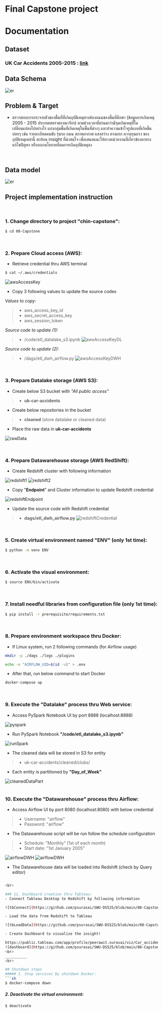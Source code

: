 # Final Capstone project

# Documentation

## Dataset

### UK Car Accidents 2005-2015 : [link](https://www.kaggle.com/datasets/silicon99/dft-accident-data?select=Casualties0515.csv)

## Data Schema

![er](https://github.com/psurasai/SWU-DS525/blob/main/08-Capstone/gallary/orginal_dm.jpeg)
<br>

## Problem & Target
- ตรวจสอบการกระจายตัวของพื้นที่ที่เกิดอุบัติเหตุทางท้องถนนของพื้นที่ศึกษา (ข้อมูลการเกิดเหตุ 2005 - 2015 ประเทศสหราชอาณาจักร) ตามช่วงเวลาที่ผ่านมาว่ามีจุดเกิดเหตุที่ใด เปลี่ยนแปลงไปอย่างไร แบ่งกลุ่มพื้นที่เกิดเหตุในพื้นที่ต่างๆ และทำความเข้าใจรูปแบบที่เกิดขึ้นบ่อยๆ เช่น รายละเอียดคนขับ รุ่นรถ ถนน สภาพอากาศ แสงสว่าง ทางแยก ความรุนแรง ของอุบัติเหตุเหล่านี้ สะท้อน insight ที่น่าสนใจ เพื่อเสนอแนะให้ทางหน่วยงานที่เกี่ยวข้องหาทางแก้ไขปัญหา หรือออกนโยบายที่ลดการเกิดอุบัติเหตุลง
<br>

## Data model

![er](https://github.com/psurasai/SWU-DS525/blob/main/08-Capstone/gallary/final_dm.jpeg)
<br>


## Project implementation instruction
<br>

### 1. Change directory to project **"chin-capstone"**:
```sh
$ cd 08-Capstone
```
<br>

### 2. Prepare Cloud access (AWS):
- Retrieve credential thru AWS terminal
```sh
$ cat ~/.aws/credentials
```
![awsAccessKey](https://github.com/psurasai/SWU-DS525/blob/main/08-Capstone/gallary/access.jpeg)

- Copy 3 following values to update the source codes<br>

*Values to copy:*
> - aws_access_key_id
> - aws_secret_access_key
> - aws_session_token

*Source code to update (1):*
> - /code/etl_datalake_s3.ipynb
![awsAccessKeyDL](https://github.com/psurasai/SWU-DS525/blob/main/08-Capstone/gallary/lake_access.jpeg)

*Source code to update (2):*
> - /dags/etl_dwh_airflow.py
![awsAccessKeyDWH](https://github.com/psurasai/SWU-DS525/blob/main/08-Capstone/gallary/dwh_access.jpeg)

<br>

### 3. Prepare Datalake storage (AWS S3):
- Create below S3 bucket with *"All public access"*
> - **uk-car-accidents**

- Create below repositories in the bucket
> - **cleaned** (store datalake or cleaned data)

- Place the raw data in **uk-car-accidents**

![rawData](https://github.com/psurasai/SWU-DS525/blob/main/08-Capstone/gallary/raw_S3.jpeg)

<br>

### 4. Prepare Datawarehouse storage (AWS RedShift):
- Create Redshift cluster with following information

![redshift1](https://github.com/psurasai/SWU-DS525/blob/main/08-Capstone/gallary/cluster1.jpeg)
![redshift2](https://github.com/psurasai/SWU-DS525/blob/main/08-Capstone/gallary/cluster2.jpeg)

- Copy "**Endpoint**" and Cluster information to update Redshift credential

![redshiftEndpoint](https://github.com/psurasai/SWU-DS525/blob/main/08-Capstone/gallary/endpoint.jpeg)


- Update the source code with Redshift credential
> - **dags/etl_dwh_airflow.py**
![redshiftCredential](https://github.com/psurasai/SWU-DS525/blob/main/08-Capstone/gallary/dwh_dags.jpeg)

<br>

### 5. Create virtual environment named **"ENV"** (only 1st time):
```sh
$ python -m venv ENV
```
<br>

### 6. Activate the visual environment:
```sh
$ source ENV/bin/activate
```
<br>

### 7. Install needful libraries from configuration file (only 1st time):
```sh
$ pip install -r prerequisite/requirements.txt
```
<br>

### 8. Prepare environment workspace thru Docker:
- If Linux system, run 2 following commands (for Airflow usage)

```sh
mkdir -p ./dags ./logs ./plugins
```
```sh
echo -e "AIRFLOW_UID=$(id -u)" > .env
```

- After that, run below command to start Docker

```sh
docker-compose up
```
<br>

### 9. Execute the **"Datalake"** process thru Web service:
- Access PySpark Notebook UI by port 8888 (localhost:8888)

![pyspark](https://github.com/psurasai/SWU-DS525/blob/main/08-Capstone/gallary/S3_nb.jpeg)

- Run PySpark Notebook **"/code/etl_datalake_s3.ipynb"**

![runSpark](https://github.com/psurasai/SWU-DS525/blob/main/08-Capstone/gallary/final_tb.jpeg)

- The cleaned data will be stored in S3 for entity
> - uk-car-accidents/cleaned/clubs/<br>

- Each entity is partitioned by **"Day_of_Week"**

![cleanedDataPart](https://github.com/psurasai/SWU-DS525/blob/main/08-Capstone/gallary/cleaned.jpeg)
<br><br>

### 10. Execute the **"Datawarehouse"** process thru Airflow:
- Access Airflow UI by port 8080 (localhost:8080) with below credential
> - Username: "airflow"<br>
> - Password: "airflow"<br>

- The Datawarehouse script will be run follow the schedule configuration
> - Schedule: "Monthly" (1st of each month)<br>
> - Start date: "1st January 2005"

![airflowDWH](https://github.com/psurasai/SWU-DS525/blob/main/08-Capstone/gallary/airflow.jpeg)
![airflowDWH](https://github.com/psurasai/SWU-DS525/blob/main/08-Capstone/gallary/faf.jpeg)

- The Datawarehouse data will be loaded into Redshift (check by Query editor)
```sh

<br>

### 11. Dashboard creation thru Tableau:
- Connect Tableau Desktop to Redshift by following information

![tbConnect](https://github.com/psurasai/SWU-DS525/blob/main/08-Capstone/gallary/tableau.jpeg)

- Load the data from Redshift to Tableau

![tbLoadData](https://github.com/psurasai/SWU-DS525/blob/main/08-Capstone/gallary/tableau_2.jpeg)

- Create Dashboard to visualize the insight!

https://public.tableau.com/app/profile/peerawit.surasai/viz/Car_accidents_Capstone/UKAccidentDashboard?publish=yes
![dashboard](https://github.com/psurasai/SWU-DS525/blob/main/08-Capstone/gallary/visual.jpeg)
<br>
__________
<br>

## Shutdown steps
##### 1. Stop services by shutdown Docker:
```sh
$ docker-compose down
```

##### 2. Deactivate the virtual environment:
```sh
$ deactivate
```